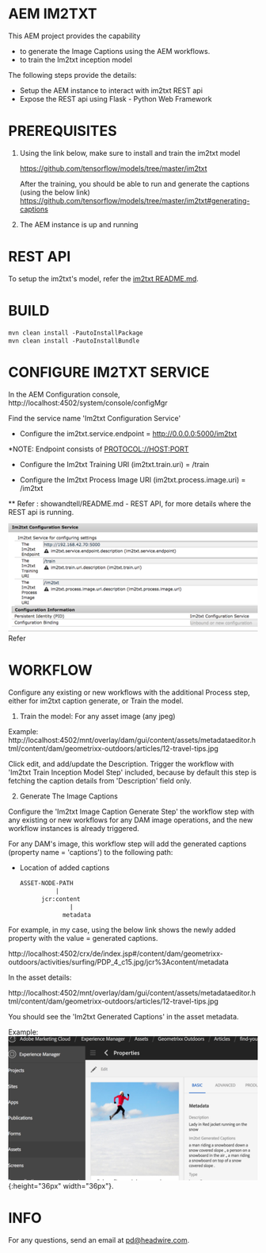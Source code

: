 AEM IM2TXT
==========

This AEM project provides the capability
 - to generate the Image Captions using the AEM workflows.
 - to train the Im2txt inception model
 
The following steps provide the details:
 - Setup the AEM instance to interact with im2txt REST api
 - Expose the REST api using Flask - Python Web Framework

PREREQUISITES
==============

1. Using the link below, make sure to install and train the im2txt model

    https://github.com/tensorflow/models/tree/master/im2txt
    
    After the training, you should be able to run and generate the captions (using the below link)
    https://github.com/tensorflow/models/tree/master/im2txt#generating-captions

2. The AEM instance is up and running


REST API
========

To setup the im2txt's model, refer the [im2txt README.md](showandtell/README.md). 
    
BUILD
======

    mvn clean install -PautoInstallPackage
    mvn clean install -PautoInstallBundle


CONFIGURE IM2TXT SERVICE
========================
   
In the AEM Configuration console, http://localhost:4502/system/console/configMgr

Find the service name 'Im2txt Configuration Service'

- Configure the im2txt.service.endpoint = http://0.0.0.0:5000/im2txt
   
*NOTE: Endpoint consists of <PROTOCOL://HOST:PORT>

- Configure the Im2txt Training URI (im2txt.train.uri) = /train

- Configure the Im2txt Process Image URI (im2txt.process.image.uri) = /im2txt

** Refer : showandtell/README.md - REST API, for more details where the REST api is running.

![Alt text](https://github.com/DevDh/aem-im2txt/blob/master/screenshots/im2txt-config-service.png?raw=true "Im2txt Configuration Service")
Refer 


WORKFLOW
=========

Configure any existing or new workflows with the additional Process step, either for im2txt caption generate, or Train the model.

1. Train the model:
For any asset image (any jpeg) 

Example:
http://localhost:4502/mnt/overlay/dam/gui/content/assets/metadataeditor.html/content/dam/geometrixx-outdoors/articles/12-travel-tips.jpg

Click edit, and add/update the Description.
Trigger the workflow with 'Im2txt Train Inception Model Step' included, because by default this step is fetching the caption details from 'Description' field only.


2. Generate The Image Captions

Configure the 'Im2txt Image Caption Generate Step' the workflow step with any existing or new workflows for any DAM image operations, and the new workflow instances is already triggered.

For any DAM's image, this workflow step will add the generated captions (property name = 'captions') to the following path:
 
* Location of added captions
    
      ASSET-NODE-PATH
                |
            jcr:content
                    |
                  metadata

For example, in my case, using the below link shows the newly added property with the value = generated captions.

http://localhost:4502/crx/de/index.jsp#/content/dam/geometrixx-outdoors/activities/surfing/PDP_4_c15.jpg/jcr%3Acontent/metadata

In the asset details:

http://localhost:4502/mnt/overlay/dam/gui/content/assets/metadataeditor.html/content/dam/geometrixx-outdoors/articles/12-travel-tips.jpg

You should see the 'Im2txt Generated Captions' in the asset metadata.

Example:
![Alt text](https://github.com/DevDh/aem-im2txt/blob/master/screenshots/gencap1.png?raw=true "Optional Title"){:height="36px" width="36px"}.



INFO
=====

For any questions, send an email at pd@headwire.com.
